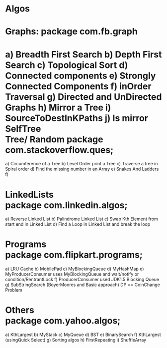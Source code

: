 Algos   
=====      
Graphs: package com.fb.graph   
============================   
a) Breadth First Search    b) Depth First Search   c) Topological Sort   d) Connected components   e) Strongly Connected Components   f) inOrder Traversal   g) Directed and UnDirected Graphs   h) Mirror a Tree   i) SourceToDestInKPaths   j) Is mirror SelfTree      
Tree/ Random   package com.stackoverflow.ques;   
=============================================   
a) Circumference of a Tree   b) Level Order print a Tree   c) Traverse a tree in Spiral order   d) Find the missing number in an Array   e) Snakes And Ladders   f)       

LinkedLists   
package com.linkedin.algos;   
==========================================   
a) Reverse Linked List   b) Palindrome Linked List   c) Swap Kth Element from start end in Linked List   d) Find a Loop in Linked List and break the loop      

Programs   
package com.flipkart.programs;   
==========================================   
a) LRU Cache   b) MobilePad   c) MyBlockingQueue   d) MyHashMap   e) MyProducerConsumer uses MyBlockingQueue and wait/notify or condition/RentrantLock   f) ProducerConsumer used JDK1.5 Blocking Queue   g) SubStringSearch (BoyerMoores and Basic approach)       DP   ==   CoinChange Problem      

Others  
package com.yahoo.algos;   
==============================   
a) KthLargest   b) MyStack   c) MyQueue   d) BST   e) BinarySearch   f) KthLargest (usingQuick Select)   g) Sorting algos   h) FirstRepeating   i) ShuffleArray